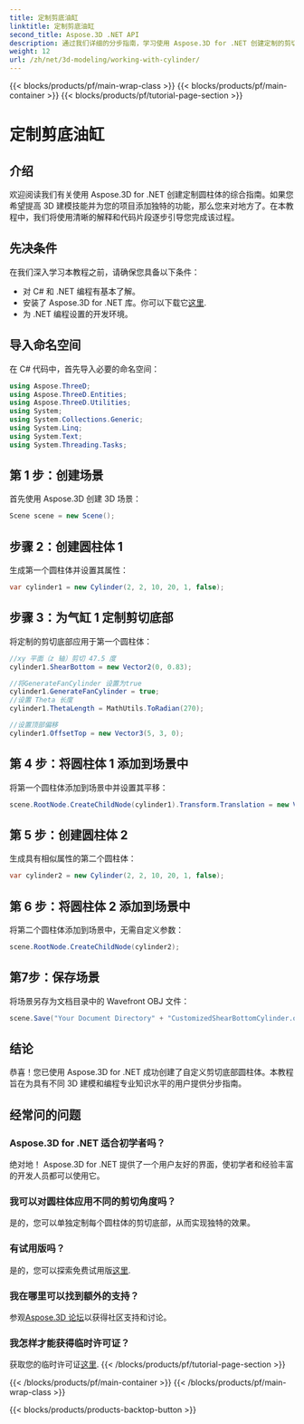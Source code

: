 ```yaml
---
title: 定制剪底油缸
linktitle: 定制剪底油缸
second_title: Aspose.3D .NET API
description: 通过我们详细的分步指南，学习使用 Aspose.3D for .NET 创建定制的剪切底部圆柱体。立即提升您的 3D 建模技能！
weight: 12
url: /zh/net/3d-modeling/working-with-cylinder/
---
```


{{< blocks/products/pf/main-wrap-class >}}
{{< blocks/products/pf/main-container >}}
{{< blocks/products/pf/tutorial-page-section >}}

# 定制剪底油缸

## 介绍
欢迎阅读我们有关使用 Aspose.3D for .NET 创建定制圆柱体的综合指南。如果您希望提高 3D 建模技能并为您的项目添加独特的功能，那么您来对地方了。在本教程中，我们将使用清晰的解释和代码片段逐步引导您完成该过程。
## 先决条件
在我们深入学习本教程之前，请确保您具备以下条件：
- 对 C# 和 .NET 编程有基本了解。
- 安装了 Aspose.3D for .NET 库。你可以下载它[这里](https://releases.aspose.com/3d/net/).
- 为 .NET 编程设置的开发环境。
## 导入命名空间
在 C# 代码中，首先导入必要的命名空间：
```csharp
using Aspose.ThreeD;
using Aspose.ThreeD.Entities;
using Aspose.ThreeD.Utilities;
using System;
using System.Collections.Generic;
using System.Linq;
using System.Text;
using System.Threading.Tasks;
```
## 第 1 步：创建场景
首先使用 Aspose.3D 创建 3D 场景：
```csharp
Scene scene = new Scene();
```
## 步骤 2：创建圆柱体 1
生成第一个圆柱体并设置其属性：
```csharp
var cylinder1 = new Cylinder(2, 2, 10, 20, 1, false);
```
## 步骤 3：为气缸 1 定制剪切底部
将定制的剪切底部应用于第一个圆柱体：
```csharp
//xy 平面（z 轴）剪切 47.5 度
cylinder1.ShearBottom = new Vector2(0, 0.83); 

//将GenerateFanCylinder 设置为true
cylinder1.GenerateFanCylinder = true;
//设置 Theta 长度
cylinder1.ThetaLength = MathUtils.ToRadian(270);

//设置顶部偏移
cylinder1.OffsetTop = new Vector3(5, 3, 0);
```
## 第 4 步：将圆柱体 1 添加到场景中
将第一个圆柱体添加到场景中并设置其平移：
```csharp
scene.RootNode.CreateChildNode(cylinder1).Transform.Translation = new Vector3(10, 0, 0);
```
## 第 5 步：创建圆柱体 2
生成具有相似属性的第二个圆柱体：
```csharp
var cylinder2 = new Cylinder(2, 2, 10, 20, 1, false);
```
## 第 6 步：将圆柱体 2 添加到场景中
将第二个圆柱体添加到场景中，无需自定义参数：
```csharp
scene.RootNode.CreateChildNode(cylinder2);
```
## 第7步：保存场景
将场景另存为文档目录中的 Wavefront OBJ 文件：
```csharp
scene.Save("Your Document Directory" + "CustomizedShearBottomCylinder.obj", FileFormat.WavefrontOBJ);
```
## 结论
恭喜！您已使用 Aspose.3D for .NET 成功创建了自定义剪切底部圆柱体。本教程旨在为具有不同 3D 建模和编程专业知识水平的用户提供分步指南。
## 经常问的问题
### Aspose.3D for .NET 适合初学者吗？
绝对地！ Aspose.3D for .NET 提供了一个用户友好的界面，使初学者和经验丰富的开发人员都可以使用它。
### 我可以对圆柱体应用不同的剪切角度吗？
是的，您可以单独定制每个圆柱体的剪切底部，从而实现独特的效果。
### 有试用版吗？
是的，您可以探索免费试用版[这里](https://releases.aspose.com/).
### 我在哪里可以找到额外的支持？
参观[Aspose.3D 论坛](https://forum.aspose.com/c/3d/18)以获得社区支持和讨论。
### 我怎样才能获得临时许可证？
获取您的临时许可证[这里](https://purchase.aspose.com/temporary-license/).
{{< /blocks/products/pf/tutorial-page-section >}}

{{< /blocks/products/pf/main-container >}}
{{< /blocks/products/pf/main-wrap-class >}}

{{< blocks/products/products-backtop-button >}}
